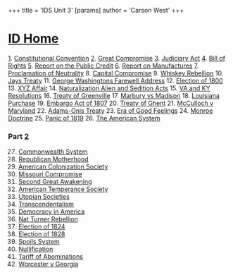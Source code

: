 +++
 title = 'IDS Unit 3'
[params]
	author = 'Carson West'
+++
# [ID Home](./../id-home/)

[1](./../1/). [Constitutional Convention](./../constitutional-convention/)
[2](./../2/). [Great Compromise](./../great-compromise/)
[3](./../3/). [Judiciary Act](./../judiciary-act/)
[4](./../4/). [Bill of Rights](./../bill-of-rights/)
[5](./../5/). [Report on the Public Credit](./../report-on-the-public-credit/)
[6](./../6/). [Report on Manufactures](./../report-on-manufactures/)
[7](./../7/). [Proclamation of Neutrality](./../proclamation-of-neutrality/)
8. [Capital Compromise](./../capital-compromise/)
9. [Whiskey Rebellion](./../whiskey-rebellion/)
10. [Jays Treaty](./../jays-treaty/)
11. [George Washingtons Farewell Address](./../george-washingtons-farewell-address/)
12. [Election of 1800](./../election-of-1800/)
13. [XYZ Affair](./../xyz-affair/)
14. [Naturalization Alien and Sedition Acts](./../naturalization-alien-and-sedition-acts/)
15. [VA and KY Resolutions](./../va-and-ky-resolutions/)
16. [Treaty of Greenville](./../treaty-of-greenville/)
17. [Marbury vs Madison](./../marbury-vs-madison/)
18. [Louisiana Purchase](./../louisiana-purchase/)
19. [Embargo Act of 1807](./../embargo-act-of-1807/)
20. [Treaty of Ghent](./../treaty-of-ghent/)
21. [McCulloch v Maryland](./../mcculloch-v-maryland/)
22. [Adams-Onis Treaty](./../adams-onis-treaty/)
23. [Era of Good Feelings](./../era-of-good-feelings/)
24. [Monroe Doctrine](./../monroe-doctrine/)
25. [Panic of 1819](./../panic-of-1819/)
26. [The American System](./../the-american-system/)
### Part [2](./../2/)
27. [Commonwealth System](./../commonwealth-system/)
28. [Republican Motherhood](./../republican-motherhood/)
29. [American Colonization Society](./../american-colonization-society/)
30. [Missouri Compromise](./../missouri-compromise/)
31. [Second Great Awakening](./../second-great-awakening/)
32. [American Temperance Society](./../american-temperance-society/)
33. [Utopian Societies](./../utopian-societies/)
34. [Transcendentalism](./../transcendentalism/)
35. [Democracy in America](./../democracy-in-america/)
36. [Nat Turner Rebellion](./../nat-turner-rebellion/)
37. [Election of 1824](./../election-of-1824/)
38. [Election of 1828](./../election-of-1828/)
39. [Spoils System](./../spoils-system/)
40. [Nullification](./../nullification/)
41. [Tariff of Abominations](./../tariff-of-abominations/)
42. [Worcester v Georgia](./../worcester-v-georgia/)